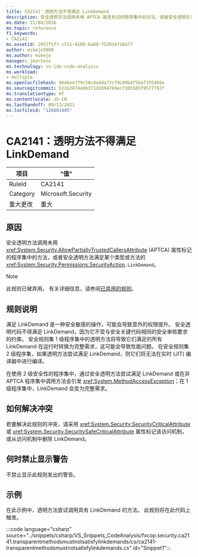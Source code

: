 ```yaml
---
title: CA2141：透明方法不得满足 LinkDemand
description: 安全透明方法调用未用 APTCA 属性标记的程序集中的方法，或者安全透明方法满足某个类型或方法的 LinkDemand。
ms.date: 11/04/2016
ms.topic: reference
f1_keywords:
- CA2141
ms.assetid: 2957f5f7-c511-4180-ba80-752034f10a77
author: mikejo5000
ms.author: mikejo
manager: jmartens
ms.technology: vs-ide-code-analysis
ms.workload:
- multiple
ms.openlocfilehash: 9646ee779c50c8adda72cf9c00b4f5baf3f6460e
ms.sourcegitcommit: b12a38744db371d2894769ecf305585f9577792f
ms.translationtype: HT
ms.contentlocale: zh-CN
ms.lasthandoff: 09/13/2021
ms.locfileid: "126601405"
---
```

# <a name="ca2141transparent-methods-must-not-satisfy-linkdemands"></a>CA2141：透明方法不得满足 LinkDemand

|项目|“值”|
|-|-|
|RuleId|CA2141|
|Category|Microsoft.Security|
|重大更改|重大|

## <a name="cause"></a>原因
安全透明方法调用未用 <xref:System.Security.AllowPartiallyTrustedCallersAttribute> (APTCA) 属性标记的程序集中的方法，或者安全透明方法满足某个类型或方法的 <xref:System.Security.Permissions.SecurityAction>`.LinkDemand`。

> [!NOTE]
> 此规则已被弃用。 有关详细信息，请参阅[已弃用的规则](fxcop-unported-deprecated-rules.md)。

## <a name="rule-description"></a>规则说明
满足 LinkDemand 是一种安全敏感的操作，可能会导致意外的权限提升。 安全透明代码不得满足 LinkDemand，因为它不受与安全关键代码相同的安全审核要求的约束。 安全规则集 1 级程序集中的透明方法将导致它们满足的所有 LinkDemand 在运行时转换为完整需求，这可能会导致性能问题。 在安全规则集 2 级程序集，如果透明方法尝试满足 LinkDemand，则它们将无法在实时 (JIT) 编译器中进行编译。

在使用 2 级安全性的程序集中，通过安全透明方法尝试满足 LinkDemand 或在非 APTCA 程序集中调用方法会引发 <xref:System.MethodAccessException>；在 1 级程序集中，LinkDemand 会变为完整需求。

## <a name="how-to-fix-violations"></a>如何解决冲突
若要解决此规则的冲突，请采用 <xref:System.Security.SecurityCriticalAttribute> 或 <xref:System.Security.SecuritySafeCriticalAttribute> 属性标记该访问机制，或从访问机制中删除 LinkDemand。

## <a name="when-to-suppress-warnings"></a>何时禁止显示警告
不禁止显示此规则发出的警告。

## <a name="example"></a>示例
在此示例中，透明方法尝试调用具有 LinkDemand 的方法。 此规则将在此代码上触发。

:::code language="csharp" source="../snippets/csharp/VS_Snippets_CodeAnalysis/fxcop.security.ca2141.transparentmethodsmustnotsatisfylinkdemands/cs/ca2141-transparentmethodsmustnotsatisfylinkdemands.cs" id="Snippet1":::
